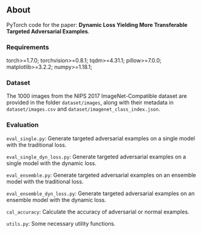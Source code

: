 ## About
PyTorch code for the paper: **Dynamic Loss Yielding More Transferable Targeted Adversarial Examples**.


### Requirements
torch>=1.7.0; torchvision>=0.8.1; tqdm>=4.31.1; pillow>=7.0.0; matplotlib>=3.2.2;  numpy>=1.18.1; 

### Dataset
The 1000 images from the NIPS 2017 ImageNet-Compatible dataset are provided in the folder ```dataset/images```, along with their metadata in  ```dataset/images.csv``` and ```dataset/imagenet_class_index.json```.

### Evaluation
```eval_single.py```: Generate targeted adversarial examples on a single model with the traditional loss. 

```eval_single_dyn_loss.py```: Generate targeted adversarial examples on a single model with the dynamic loss. 

```eval_ensemble.py```: Generate targeted adversarial examples on an ensemble model with the traditional loss. 
 
```eval_ensemble_dyn_loss.py```: Generate targeted adversarial examples on an ensemble model with the dynamic loss. 

```cal_accuracy```: Calculate the accuracy of adversarial or normal examples. 

```utils.py```: Some necessary utility functions.